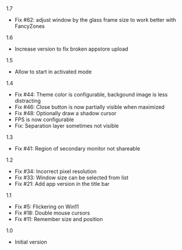 1.7
- Fix #62: adjust window by the glass frame size to work better with FancyZones

1.6
- Increase version to fix broken appstore upload

1.5
- Allow to start in activated mode

1.4
- Fix #44: Theme color is configurable, backgound image is less distracting
- Fix #46: Close button is now partially visible when maximized
- Fix #48: Optionally draw a shadow cursor
- FPS is now configurable
- Fix: Separation layer sometimes not visible

1.3
- Fix #41: Region of secondary monitor not shareable

1.2
- Fix #34: Incorrect pixel resolution 
- Fix #33: Window size can be selected from list
- Fix #21: Add app version in the title bar

1.1
- Fix #5: Flickering on Win11
- Fix #18: Double mouse cursors
- Fix #11: Remember size and position

1.0
- Initial version